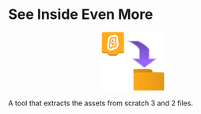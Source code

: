 # See Inside Even More

<p align="center">
    <img src="docs/logo.svg" style="width: 25%"/>
</p>

A tool that extracts the assets from scratch 3 and 2 files.